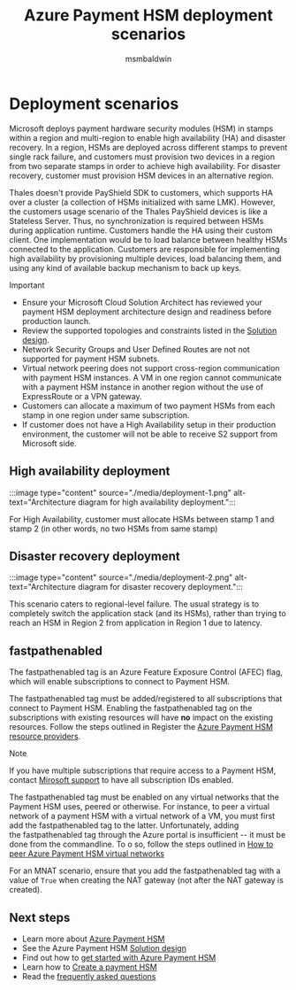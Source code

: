 ﻿---
title: Azure Payment HSM deployment scenarios
description: Azure HSM deployment scenarios for high availability deployment and disaster recovery deployment
services: payment-hsm
author: msmbaldwin

tags: azure-resource-manager
ms.service: payment-hsm
ms.workload: security
ms.topic: article
ms.date: 12/01/2022
ms.author: mbaldwin

---
# Deployment scenarios

Microsoft deploys payment hardware security modules (HSM) in stamps within a region and multi-region to enable high availability (HA) and disaster recovery. In a region, HSMs are deployed across different stamps to prevent single rack failure, and customers must provision two devices in a region from two separate stamps in order to achieve high availability. For disaster recovery, customer must provision HSM devices in an alternative region.

Thales doesn't provide PayShield SDK to customers, which supports HA over a cluster (a collection of HSMs initialized with same LMK). However, the customers usage scenario of the Thales PayShield devices is like a Stateless Server. Thus, no synchronization is required between HSMs during application runtime. Customers handle the HA using their custom client. One implementation would be to load balance between healthy HSMs connected to the application. Customers are responsible for implementing high availability by provisioning multiple devices, load balancing them, and using any kind of available backup mechanism to back up keys.

> [!IMPORTANT]
> - Ensure your Microsoft Cloud Solution Architect has reviewed your payment HSM deployment architecture design and readiness before production launch.
> - Review the supported topologies and constraints listed in the [Solution design](solution-design.md).
> - Network Security Groups and User Defined Routes are not not supported for payment HSM subnets.
> - Virtual network peering does not support cross-region communication with payment HSM instances. A VM in one region cannot communicate with a payment HSM instance in another region without the use of ExpressRoute or a VPN gateway.
> - Customers can allocate a maximum of two payment HSMs from each stamp in one region under same subscription.
> - If customer does not have a High Availability setup in their production environment, the customer will not be able to receive S2 support from Microsoft side.

## High availability deployment

:::image type="content" source="./media/deployment-1.png" alt-text="Architecture diagram for high availability deployment.":::

For High Availability, customer must allocate HSMs between stamp 1 and stamp 2 (in other words, no two HSMs from same stamp)

## Disaster recovery deployment

:::image type="content" source="./media/deployment-2.png" alt-text="Architecture diagram for disaster recovery deployment.":::

This scenario caters to regional-level failure. The usual strategy is to completely switch the application stack (and its HSMs), rather than trying to reach an HSM in Region 2 from application in Region 1 due to latency.

## fastpathenabled

The fastpathenabled tag is an Azure Feature Exposure Control (AFEC) flag, which will enable subscriptions to connect to Payment HSM.

The fastpathenabled tag must be added/registered to all subscriptions that connect to Payment HSM. Enabling the fastpathenabled tag on the subscriptions with existing resources will have **no** impact on the existing resources. Follow the steps outlined in Register the [Azure Payment HSM resource providers](register-payment-hsm-resource-providers.md?tabs=azure-cli).

> [!NOTE]
> If you have multiple subscriptions that require access to a Payment HSM, contact [Mirosoft support](support-guide.md#microsoft-support) to have all subscription IDs enabled.

The fastpathenabled tag must be enabled on any virtual networks that the Payment HSM uses, peered or otherwise. For instance, to peer a virtual network of a payment HSM with a virtual network of a VM, you must first add the fastpathenabled tag to the latter. Unfortunately, adding the fastpathenabled tag through the Azure portal is insufficient -- it must be done from the commandline. To o so, follow the steps outlined in [How to peer Azure Payment HSM virtual networks](peer-vnets.md?tabs=azure-cli)

For an MNAT scenario, ensure that you add the fastpathenabled tag with a value of `True` when creating the NAT gateway (not after the NAT gateway is created).

## Next steps

- Learn more about [Azure Payment HSM](overview.md)
- See the Azure Payment HSM [Solution design](solution-design.md)
- Find out how to [get started with Azure Payment HSM](getting-started.md)
- Learn how to [Create a payment HSM](create-payment-hsm.md)
- Read the [frequently asked questions](faq.yml)
